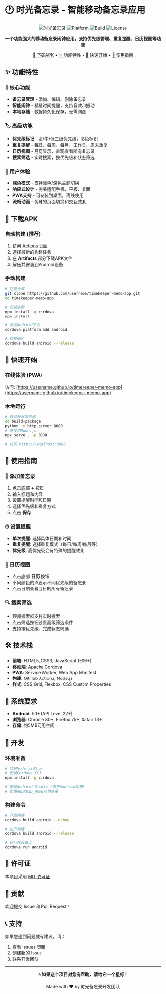# 🕐 时光备忘录 - 智能移动备忘录应用

<div align="center">

![时光备忘录](https://img.shields.io/badge/时光备忘录-v1.0.0-blue?style=for-the-badge)
![Platform](https://img.shields.io/badge/Platform-Android-green?style=for-the-badge)
![Build](https://img.shields.io/github/actions/workflow/status/username/timekeeper-memo-app/build-apk.yml?style=for-the-badge)
![License](https://img.shields.io/badge/License-MIT-yellow?style=for-the-badge)

**一个功能强大的移动备忘录闹钟应用，支持优先级管理、重复提醒、日历视图等功能**

[📱 下载APK](#-下载apk) • [✨ 功能特性](#-功能特性) • [🚀 快速开始](#-快速开始) • [📖 使用指南](#-使用指南)

</div>

## ✨ 功能特性

### 📝 核心功能
- **备忘录管理** - 添加、编辑、删除备忘录
- **智能闹钟** - 精确时间提醒，支持音效和振动
- **本地存储** - 数据持久化保存，无需网络

### 🏷️ 高级功能
- **优先级标记** - 高/中/低三级优先级，彩色标识
- **重复提醒** - 每日、每周、每月、工作日、周末重复
- **日历视图** - 月历显示，直观查看所有备忘录
- **搜索筛选** - 实时搜索，按优先级和状态筛选

### 🎨 用户体验
- **深色模式** - 支持浅色/深色主题切换
- **响应式设计** - 完美适配手机、平板、桌面
- **PWA支持** - 可安装到桌面，离线使用
- **流畅动画** - 优雅的页面切换和交互效果

## 📱 下载APK

### 自动构建 (推荐)
1. 访问 [Actions](../../actions) 页面
2. 选择最新的构建任务
3. 在 **Artifacts** 部分下载APK文件
4. 解压并安装到Android设备

### 手动构建
```bash
# 克隆仓库
git clone https://github.com/username/timekeeper-memo-app.git
cd timekeeper-memo-app

# 安装依赖
npm install -g cordova
npm install

# 添加Android平台
cordova platform add android

# 构建APK
cordova build android --release
```

## 🚀 快速开始

### 在线体验 (PWA)
访问: [https://username.github.io/timekeeper-memo-app](https://username.github.io/timekeeper-memo-app)

### 本地运行
```bash
# 启动开发服务器
cd build-package
python -m http.server 8080
# 或使用Node.js
npx serve . -p 8080

# 访问 http://localhost:8080
```

## 📖 使用指南

### 📝 添加备忘录
1. 点击底部 **+** 按钮
2. 输入标题和内容
3. 设置提醒时间和日期
4. 选择优先级和重复方式
5. 点击 **保存**

### ⏰ 设置提醒
- **单次提醒**: 选择具体日期和时间
- **重复提醒**: 选择重复模式（每日/每周/每月等）
- **优先级**: 高优先级会有特殊的提醒效果

### 📅 日历视图
- 点击底部 **日历** 按钮
- 不同颜色的点表示不同优先级的备忘录
- 点击日期查看当日的所有备忘录

### 🔍 搜索筛选
- 顶部搜索框支持实时搜索
- 点击筛选按钮设置高级筛选条件
- 支持按优先级、完成状态筛选

## 🛠️ 技术栈

- **前端**: HTML5, CSS3, JavaScript (ES6+)
- **移动端**: Apache Cordova
- **PWA**: Service Worker, Web App Manifest
- **构建**: GitHub Actions, Node.js
- **样式**: CSS Grid, Flexbox, CSS Custom Properties

## 📱 系统要求

- **Android**: 5.1+ (API Level 22+)
- **浏览器**: Chrome 80+, Firefox 75+, Safari 13+
- **存储**: 约5MB可用空间

## 🔧 开发

### 环境准备
```bash
# 安装Node.js和npm
# 安装Cordova CLI
npm install -g cordova

# 安装Android Studio (用于Android构建)
# 配置ANDROID_HOME环境变量
```

### 构建命令
```bash
# 开发构建
cordova build android --debug

# 生产构建
cordova build android --release

# 运行在设备上
cordova run android
```

## 📄 许可证

本项目采用 [MIT 许可证](LICENSE)

## 🤝 贡献

欢迎提交 Issue 和 Pull Request！

## 📞 支持

如果您遇到问题或有建议，请：
1. 查看 [Issues](../../issues) 页面
2. 创建新的 Issue
3. 联系开发团队

---

<div align="center">

**⭐ 如果这个项目对您有帮助，请给它一个星标！**

Made with ❤️ by 时光备忘录开发团队

</div>
